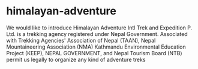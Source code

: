 # himalayan-adventure
We would like to introduce Himalayan Adventure Intl Trek and Expedition P. Ltd. is a trekking agency registered under Nepal Government. Associated with Trekking Agencies' Association of Nepal (TAAN), Nepal Mountaineering Association (NMA) Kathmandu Environmental Education Project (KEEP), NEPAL GOVERNMENT, and Nepal Tourism Board (NTB) permit us legally to organize any kind of adventure treks

